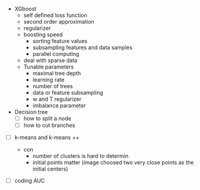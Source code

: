 * XGboost 
  * self defined loss function  
  * second order approximation
  * regularizer 
  * boosting speed
    * sorting feature values
    * subsampling features and data samples
    * parallel computing
  * deal with sparse data
  * Tunable parameters 
    * maximal tree depth 
    * learning rate  
    * number of trees
    * data or feature subsampling
    * w and T regularizer 
    * imbalance parameter 
* Decision tree
  - [ ] how to split a node
  - [ ] how to cut branches 

- [ ] k-means and k-means ++
  * con
    * number of clusters is hard to determin 
    * initial points matter (image choosed two very close points as the initial centers) 
- [ ] coding AUC
 
 
